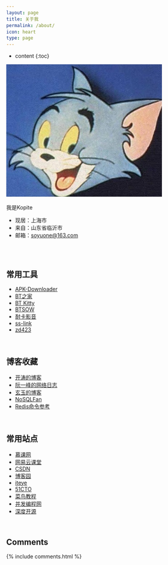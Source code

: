 ```yaml
---
layout: page
title: 关于我
permalink: /about/
icon: heart
type: page
---
```


* content
{:toc}


![](/image/myself.jpg)

我是Kopite

* 现居：上海市
* 来自：山东省临沂市
* 邮箱：[soyuone@163.com](mailto:soyuone@163.com)
<br/>
<br/>

## 常用工具

* [APK-Downloader](https://apps.evozi.com/apk-downloader/)
* [BT之家](http://www.btbtt.co/)
* [BT Kitty](http://btkitty.kim/)
* [BTSOW](https://btso.pw/)
* [耐卡影音](http://bbs.ncar.cc/forum-oumeijuji-1.html)
* [ss-link](http://www.ss-link.me/)
* [zd423](http://www.zdfans.com/)
<br/>

## 博客收藏

* [开涛的博客](http://jinnianshilongnian.iteye.com/)
* [阮一峰的网络日志](http://www.ruanyifeng.com/blog/)
* [玄玉的博客](http://jadyer.cn/)
* [NoSQLFan](http://blog.nosqlfan.com/)
* [Redis命令参考](http://redisdoc.com/index.html)
<br/>

## 常用站点

* [慕课网](http://www.imooc.com/)
* [网易云课堂](http://study.163.com/)
* [CSDN](http://www.csdn.net/)
* [博客园](http://www.cnblogs.com/)
* [iteye](http://www.iteye.com/)
* [51CTO](http://www.51cto.com/)
* [菜鸟教程](http://www.runoob.com/)
* [并发编程网](http://ifeve.com)
* [深度开源](http://www.open-open.com/)
<br/>

## Comments

{% include comments.html %}
